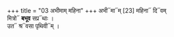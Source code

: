 +++
title = "03 अभीमाम् महिना"
+++
अभी᳓मा᳓म् [23]  महिना᳓ दि᳓वम्  
मित्रो᳓ **बभूव** सप्र᳓थाः ।  
उत᳓ श्र᳓वसा पृथिवी᳓म् ।
